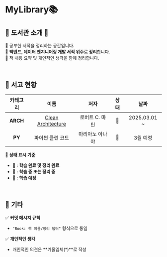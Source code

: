 # MyLibrary📚  

## 📘 도서관 소개 📖  
📌 공부한 서적을 정리하는 공간입니다.  
📌 **백엔드, 데이터 엔지니어링 개발 서적 위주로 정리**합니다.  
📌 책 내용 요약 및 개인적인 생각을 함께 정리합니다.  

<br>  

## 📗 서고 현황  

|  카테고리  |     이름     |   저자   |  상태  |  날짜  |
|:------:|:----------:|:------:|:---:|:----------:|  
| **ARCH** | [Clean Architecture](https://github.com/hhee4455/MyLibrary/tree/main/Clean%20Architecture-%EB%A1%9C%EB%B2%84%ED%8A%B8.C%20%EB%A7%88%ED%8B%B4) | 로버트 C. 마틴 | 📙 | 2025.03.01 ~ |  
| **PY** | 파이썬 클린 코드 | 마리아노 아나야 | 📕 | 3월 예정 |  

📌 **상태 표시 기준**  
- 📗 : **학습 완료 및 정리 완료**  
- 📙 : **학습 중 또는 정리 중**  
- 📕 : **학습 예정**  

<br>  

## 📕 기타  

✅ **커밋 메시지 규칙**  
- `"Book: 책 이름/정리 챕터"` 형식으로 통일  

✅ **개인적인 생각**  
- 개인적인 의견은 **기울임체(\*)**로 작성  
